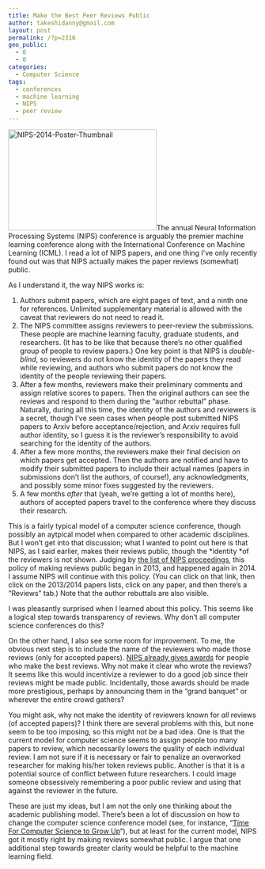 ```yaml
---
title: Make the Best Peer Reviews Public
author: takeshidanny@gmail.com
layout: post
permalink: /?p=2316
geo_public:
  - 0
  - 0
categories:
  - Computer Science
tags:
  - conferences
  - machine learning
  - NIPS
  - peer review
---
```

[<img class="aligncenter size-full wp-image-2317" src="http://www.seitad.com/wp-content/uploads/2015/02/nips-2014-poster-thumbnail1.png" alt="NIPS-2014-Poster-Thumbnail" width="300" height="204" />][1]The annual Neural Information Processing Systems (NIPS) conference is arguably the premier machine learning conference along with the International Conference on Machine Learning (ICML). I read a lot of NIPS papers, and one thing I&#8217;ve only recently found out was that NIPS actually makes the paper reviews (somewhat) public.

As I understand it, the way NIPS works is:

  1. Authors submit papers, which are eight pages of text, and a ninth one for references. Unlimited supplementary material is allowed with the caveat that reviewers do not need to read it.
  2. The NIPS committee assigns reviewers to peer-review the submissions. These people are machine learning faculty, graduate students, and researchers. (It has to be like that because there&#8217;s no other qualified group of people to review papers.) One key point is that NIPS is *double-blind*, so reviewers do not know the identity of the papers they read while reviewing, and authors who submit papers do not know the identity of the people reviewing their papers.
  3. After a few months, reviewers make their preliminary comments and assign relative scores to papers. Then the original authors can see the reviews and respond to them during the &#8220;author rebuttal&#8221; phase. Naturally, during all this time, the identity of the authors and reviewers is a secret, though I&#8217;ve seen cases when people post submitted NIPS papers to Arxiv before acceptance/rejection, and Arxiv requires full author identity, so I guess it is the reviewer&#8217;s responsibility to avoid searching for the identity of the authors.
  4. After a few more months, the reviewers make their final decision on which papers get accepted. Then the authors are notified and have to modify their submitted papers to include their actual names (papers in submissions don&#8217;t list the authors, of course!), any acknowledgments, and possibly some minor fixes suggested by the reviewers.
  5. A few months *after* that (yeah, we&#8217;re getting a lot of months here), authors of accepted papers travel to the conference where they discuss their research.

This is a fairly typical model of a computer science conference, though possibly an aytpical model when compared to other academic disciplines. But I won&#8217;t get into that discussion; what I wanted to point out here is that NIPS, as I said earlier, makes their reviews public, though the *identity *of the reviewers is not shown. Judging by [the list of NIPS proceedings][2], this policy of making reviews public began in 2013, and happened again in 2014. I assume NIPS will continue with this policy. (You can click on that link, then click on the 2013/2014 papers lists, click on any paper, and then there&#8217;s a &#8220;Reviews&#8221; tab.) Note that the author rebuttals are also visible.

I was pleasantly surprised when I learned about this policy. This seems like a logical step towards transparency of reviews. Why don&#8217;t all computer science conferences do this?

On the other hand, I also see some room for improvement. To me, the obvious next step is to include the name of the reviewers who made those reviews (only for accepted papers). [NIPS already gives awards][3] for people who make the best reviews. Why not make it clear who wrote the reviews? It seems like this would incentivize a reviewer to do a good job since their reviews might be made public. Incidentally, those awards should be made more prestigious, perhaps by announcing them in the &#8220;grand banquet&#8221; or wherever the entire crowd gathers?

You might ask, why not make the identity of reviewers known for *all* reviews (of accepted papers)? I think there are several problems with this, but none seem to be too imposing, so this might not be a bad idea. One is that the current model for computer science seems to assign people too many papers to review, which necessarily lowers the quality of each individual review. I am not sure if it is necessary or fair to penalize an overworked researcher for making his/her token reviews public. Another is that it is a potential source of conflict between future researchers. I could image someone obsessively remembering a poor public review and using that against the reviewer in the future.

These are just my ideas, but I am not the only one thinking about the academic publishing model. There&#8217;s been a lot of discussion on how to change the computer science conference model (see, for instance, &#8220;[Time For Computer Science to Grow Up][4]&#8220;), but at least for the current model, NIPS got it mostly right by making reviews somewhat public. I argue that one additional step towards greater clarity would be helpful to the machine learning field.

 [1]: http://www.seitad.com/wp-content/uploads/2015/02/nips-2014-poster-thumbnail1.png
 [2]: http://papers.nips.cc/
 [3]: http://nips.cc/Conferences/2013/PaperInformation/ReviewerInstructions
 [4]: http://cacm.acm.org/magazines/2009/8/34492-viewpoint-time-for-computer-science-to-grow-up/fulltext